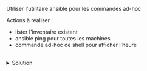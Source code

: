 Utiliser l'utilitaire ansible pour les commandes ad-hoc

Actions à réaliser :
- lister l'inventaire existant
- ansible ping pour toutes les machines
- commande ad-hoc de shell pour afficher l'heure

<br>

<details>

<summary>Solution</summary>

Activer virtual env
```plain
cd ansible
source bin/activate
```{{exec}}

Cette commande sert à lister l'inventaire
```plain
ansible all --list-hosts
```{{exec}}

Ces commandes permettent de tesr la connexion sur les différents noeuds
```plain
ansible all -m ping
```{{exec}}
```plain
ansible all -m ansible.builtin.ping
```{{exec}}

Cette commande affichera l'heure
```plain
ansible all -m shell -a "date"
```{{exec}}
```plain
ansible all -m ansible.builtin.shell -a "date"
```{{exec}}
</details>

Bonus : tester les résultats de ces commandes :
```plain
ansible all[0:1] -m ping
```{{exec}}
```plain
ansible all[1:] -m ansible.builtin.ping
```{{exec}}

Désactiver virtual env
```plain
deactivate
```{{exec}}
